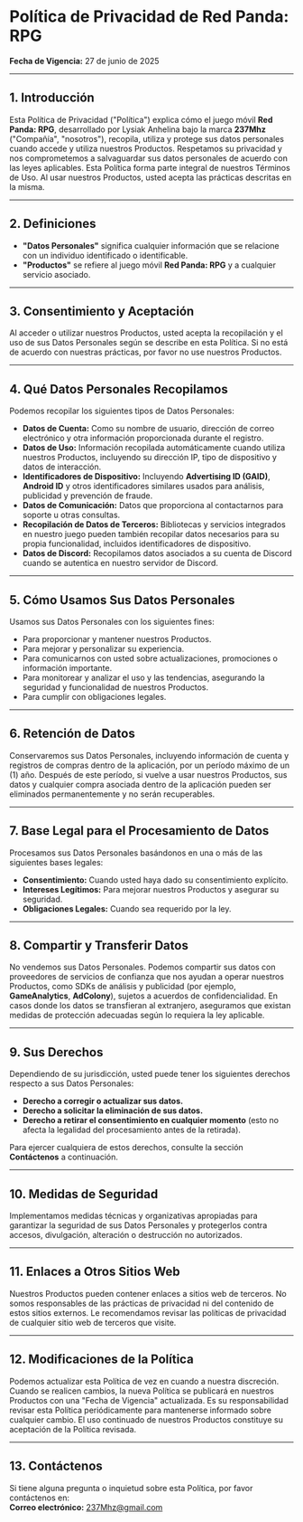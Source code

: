 # Política de Privacidad de Red Panda: RPG
**Fecha de Vigencia:** 27 de junio de 2025

---

## 1. Introducción
Esta Política de Privacidad ("Política") explica cómo el juego móvil **Red Panda: RPG**, desarrollado por Lysiak Anhelina bajo la marca **237Mhz** ("Compañía", "nosotros"), recopila, utiliza y protege sus datos personales cuando accede y utiliza nuestros Productos. Respetamos su privacidad y nos comprometemos a salvaguardar sus datos personales de acuerdo con las leyes aplicables. Esta Política forma parte integral de nuestros Términos de Uso. Al usar nuestros Productos, usted acepta las prácticas descritas en la misma.

---

## 2. Definiciones
- **"Datos Personales"** significa cualquier información que se relacione con un individuo identificado o identificable.  
- **"Productos"** se refiere al juego móvil **Red Panda: RPG** y a cualquier servicio asociado.

---

## 3. Consentimiento y Aceptación
Al acceder o utilizar nuestros Productos, usted acepta la recopilación y el uso de sus Datos Personales según se describe en esta Política. Si no está de acuerdo con nuestras prácticas, por favor no use nuestros Productos.

---

## 4. Qué Datos Personales Recopilamos
Podemos recopilar los siguientes tipos de Datos Personales:

- **Datos de Cuenta:** Como su nombre de usuario, dirección de correo electrónico y otra información proporcionada durante el registro.  
- **Datos de Uso:** Información recopilada automáticamente cuando utiliza nuestros Productos, incluyendo su dirección IP, tipo de dispositivo y datos de interacción.  
- **Identificadores de Dispositivo:** Incluyendo **Advertising ID (GAID)**, **Android ID** y otros identificadores similares usados para análisis, publicidad y prevención de fraude.  
- **Datos de Comunicación:** Datos que proporciona al contactarnos para soporte u otras consultas.  
- **Recopilación de Datos de Terceros:** Bibliotecas y servicios integrados en nuestro juego pueden también recopilar datos necesarios para su propia funcionalidad, incluidos identificadores de dispositivo.  
- **Datos de Discord:** Recopilamos datos asociados a su cuenta de Discord cuando se autentica en nuestro servidor de Discord.

---

## 5. Cómo Usamos Sus Datos Personales
Usamos sus Datos Personales con los siguientes fines:

- Para proporcionar y mantener nuestros Productos.  
- Para mejorar y personalizar su experiencia.  
- Para comunicarnos con usted sobre actualizaciones, promociones o información importante.  
- Para monitorear y analizar el uso y las tendencias, asegurando la seguridad y funcionalidad de nuestros Productos.  
- Para cumplir con obligaciones legales.

---

## 6. Retención de Datos
Conservaremos sus Datos Personales, incluyendo información de cuenta y registros de compras dentro de la aplicación, por un período máximo de un (1) año. Después de este período, si vuelve a usar nuestros Productos, sus datos y cualquier compra asociada dentro de la aplicación pueden ser eliminados permanentemente y no serán recuperables.

---

## 7. Base Legal para el Procesamiento de Datos
Procesamos sus Datos Personales basándonos en una o más de las siguientes bases legales:

- **Consentimiento:** Cuando usted haya dado su consentimiento explícito.  
- **Intereses Legítimos:** Para mejorar nuestros Productos y asegurar su seguridad.  
- **Obligaciones Legales:** Cuando sea requerido por la ley.

---

## 8. Compartir y Transferir Datos
No vendemos sus Datos Personales. Podemos compartir sus datos con proveedores de servicios de confianza que nos ayudan a operar nuestros Productos, como SDKs de análisis y publicidad (por ejemplo, **GameAnalytics**, **AdColony**), sujetos a acuerdos de confidencialidad. En casos donde los datos se transfieran al extranjero, aseguramos que existan medidas de protección adecuadas según lo requiera la ley aplicable.

---

## 9. Sus Derechos
Dependiendo de su jurisdicción, usted puede tener los siguientes derechos respecto a sus Datos Personales:

- **Derecho a corregir o actualizar sus datos.**  
- **Derecho a solicitar la eliminación de sus datos.**  
- **Derecho a retirar el consentimiento en cualquier momento** (esto no afecta la legalidad del procesamiento antes de la retirada).

Para ejercer cualquiera de estos derechos, consulte la sección **Contáctenos** a continuación.

---

## 10. Medidas de Seguridad
Implementamos medidas técnicas y organizativas apropiadas para garantizar la seguridad de sus Datos Personales y protegerlos contra accesos, divulgación, alteración o destrucción no autorizados.

---

## 11. Enlaces a Otros Sitios Web
Nuestros Productos pueden contener enlaces a sitios web de terceros. No somos responsables de las prácticas de privacidad ni del contenido de estos sitios externos. Le recomendamos revisar las políticas de privacidad de cualquier sitio web de terceros que visite.

---

## 12. Modificaciones de la Política
Podemos actualizar esta Política de vez en cuando a nuestra discreción. Cuando se realicen cambios, la nueva Política se publicará en nuestros Productos con una "Fecha de Vigencia" actualizada. Es su responsabilidad revisar esta Política periódicamente para mantenerse informado sobre cualquier cambio. El uso continuado de nuestros Productos constituye su aceptación de la Política revisada.

---

## 13. Contáctenos
Si tiene alguna pregunta o inquietud sobre esta Política, por favor contáctenos en:  
**Correo electrónico:** [237Mhz@gmail.com](mailto:237Mhz@gmail.com)
